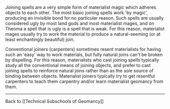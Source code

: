 Joining spells are a very simple form of materialist magic which adheres objects to each other.  The most basic joining spells work 'by magic', producing an invisible bond for no particular reason.  Such spells are usually considered ugly by most land gods and most materialist mages, and on Theoma a spell that is ugly is a spell that is weak.  For this reason, materialist mages usually try to work the material to produce a natural-seeming (or at least enchantingly beautiful) join.

Conventional joiners (carpenters) sometimes resent materialists for having such an 'easy' way to work materials, but fully natural joins can't be broken by dispelling.  For this reason, materialists who cast joining spells typically study all the conventional means of joining objects, and prefer to cast joining spells to reinforce natural joins rather than as the sole source of binding between objects.  Materialist joiners typically try to get resentful carpenters to teach them carpentry and/or learn materialist geomancy from them.

---
Back to [[Technical Subschools of Geomancy]]